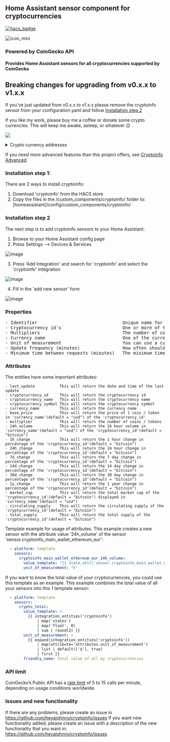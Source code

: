 ## Home Assistant sensor component for cryptocurrencies
[![hacs_badge](https://img.shields.io/badge/HACS-Default-orange.svg)](https://github.com/hacs/integration)

![icon_mini](https://github.com/user-attachments/assets/328f93d8-6ea7-4877-bc31-1c5b33c4583a)
### Powered by CoinGecko API

#### Provides Home Assistant sensors for all cryptocurrencies supported by CoinGecko

## Breaking changes for upgrading from v0.x.x to v1.x.x
If you've just updated from v0.x.x to v1.x.x please remove the cryptoinfo sensor from your configuration.yaml and follow [Installation step 2](#installation-step-2)

If you like my work, please buy me a coffee or donate some crypto currencies. This will keep me awake, asleep, or whatever :wink:

<a href="https://www.buymeacoffee.com/1v3ckWD" target="_blank"><img src="https://www.buymeacoffee.com/assets/img/custom_images/orange_img.png"></a><details>
  <summary>Crypto currency addresses</summary>
<img width="164px" alt="xmr" src="https://user-images.githubusercontent.com/20553716/210132784-63613225-d9da-427d-a20b-e1003045a1f4.png">
<img width="164px" alt="btc" src="https://user-images.githubusercontent.com/20553716/210132426-6c58d8d1-b351-4ae7-9b61-cd5511cdb4ed.png">
<img width="164px" alt="ada" src="https://user-images.githubusercontent.com/20553716/210132510-b1106b55-c9e3-413d-b8e0-26ba4e24a5de.png">
</details>

If you need more advanced features than this project offers, see [Cryptoinfo Advanced](https://github.com/TheHolyRoger/hass-cryptoinfo)

### Installation step 1:
There are 2 ways to install cryptoinfo:
1. Download 'cryptoinfo' from the HACS store
2. Copy the files in the /custom_components/cryptoinfo/ folder to: [homeassistant]/config/custom_components/cryptoinfo/

### Installation step 2
The next step is to add cryptoinfo sensors to your Home Assistant:
1. Browse to your Home Assistant config page
2. Press Settings --> Devices & Services

![image](https://github.com/user-attachments/assets/c4812206-835e-4239-9757-8645ae6c772b)

3. Press 'Add Integration' and search for 'cryptoinfo' and select the 'cryptoinfo' integration

![image](https://github.com/user-attachments/assets/83e3e165-61fa-4aa9-8421-9fc019bfae82)

4. Fill in the 'add new sensor' form

![image](https://github.com/user-attachments/assets/d76156df-dc2c-4f5f-bbdf-ea58570c5963)

### Properties
<pre>
- Identifier                                Unique name for the sensor
- Cryptocurrency id's                       One or more of the 'id' values (seperated by a , character) that you can find on this <a href='https://api.coingecko.com/api/v3/coins/list' target='_blank'>page</a>
- Multipliers                               The number of coins/tokens (seperated by a , character). The number of Multipliers must match the number of Cryptocurrency id's
- Currency name                             One of the currency names that you can find on this <a href='https://api.coingecko.com/api/v3/simple/supported_vs_currencies' target='_blank'>page</a>
- Unit of measurement                       You can use a currency symbol or you can make it empty. You can find some symbols on this <a href='https://en.wikipedia.org/wiki/Currency_symbol#List_of_currency_symbols_currently_in_use' target='_blank'>page</a>
- Update frequency (minutes)                How often should the value be refreshed? Beware of the <a href='https://support.coingecko.com/hc/en-us/articles/4538771776153-What-is-the-rate-limit-for-CoinGecko-API-public-plan' target='_blank'>CoinGecko rate limit</a> when using multiple sensors
- Minimum time between requests (minutes)   The minimum time between the other sensors and this sensor to make a data request to the API. (This property is shared and the same for every sensor). You can set this value to 0 if you only use 1 sensor
</pre>

### Attributes
The entities have some important attributes:
```
- last_update           This will return the date and time of the last update
- cryptocurrency_id     This will return the cryptocurrency id
- cryptocurrency_name   This will return the cryptocurrency name
- cryptocurrency_symbol This will return the cryptocurrency symbol
- currency_name         This will return the currency name
- base_price            This will return the price of 1 coin / token in 'currency_name'(default = "usd") of the 'cryptocurrency_id'
- multiplier            This will return the number of coins / tokens
- 24h_volume            This will return the 24 hour volume in 'currency_name'(default = "usd") of the 'cryptocurrency_id'(default = "bitcoin")
- 1h_change             This will return the 1 hour change in percentage of the 'cryptocurrency_id'(default = "bitcoin")
- 24h_change            This will return the 24 hour change in percentage of the 'cryptocurrency_id'(default = "bitcoin")
- 7d_change             This will return the 7 day change in percentage of the 'cryptocurrency_id'(default = "bitcoin")
- 14d_change            This will return the 14 day change in percentage of the 'cryptocurrency_id'(default = "bitcoin")
- 30d_change            This will return the 30 day change in percentage of the 'cryptocurrency_id'(default = "bitcoin")
- 1y_change             This will return the 1 year change in percentage of the 'cryptocurrency_id'(default = "bitcoin")
- market_cap            This will return the total market cap of the 'cryptocurrency_id'(default = "bitcoin") displayed in 'currency_name'(default = "usd")
- circulating_supply    This will return the circulating supply of the 'cryptocurrency_id'(default = "bitcoin")
- total_supply          This will return the total supply of the 'cryptocurrency_id'(default = "bitcoin")
```

Template example for usage of attributes.
This example creates a new sensor with the attribute value '24h_volume' of the sensor 'sensor.cryptoinfo_main_wallet_ethereum_eur':
```yaml
  - platform: template
    sensors:
      cryptoinfo_main_wallet_ethereum_eur_24h_volume:
        value_template: "{{ state_attr('sensor.cryptoinfo_main_wallet_ethereum_eur', '24h_volume') | float(0) | round(0) }}"
        unit_of_measurement: "€"
```

If you want to know the total value of your cryptocurrencies, you could use this template as an example.
This example combines the total value of all your sensors into this 1 template sensor:
```yaml
  - platform: template
    sensors:
      crypto_total:
        value_template: >
          {{ integration_entities('cryptoinfo')
              | map('states')
              | map('float', 0)
              | sum | round(2) }}
        unit_of_measurement: >
          {{ expand(integration_entities('cryptoinfo'))
              | map(attribute='attributes.unit_of_measurement')
              | list | default(['$'], true)
              | first }}
        friendly_name: Total value of all my cryptocurrencies
```

### API limit
CoinGecko’s Public API has a <a href='https://support.coingecko.com/hc/en-us/articles/4538771776153-What-is-the-rate-limit-for-CoinGecko-API-public-plan' target='_blank'>rate limit</a> of 5 to 15 calls per minute, depending on usage conditions worldwide.

### Issues and new functionality
If there are any problems, please create an issue in https://github.com/heyajohnny/cryptoinfo/issues
If you want new functionality added, please create an issue with a description of the new functionality that you want in: https://github.com/heyajohnny/cryptoinfo/issues

